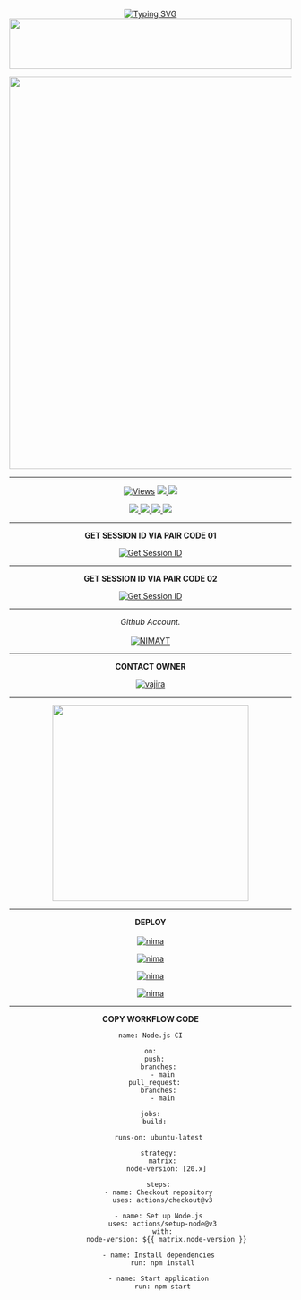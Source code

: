 <div align="center">


 [![Typing SVG](https://readme-typing-svg.herokuapp.com?font=Rockstar-ExtraBold&color=F01&lines=ＡＳＩＴＨＡ+ＭＤ+V3+ＷＨＡＴＳＡＰＰ+ＢＯＴ)](https://git.io/typing-svg)
<img src="https://i.imgur.com/dBaSKWF.gif" height="90" width="100%">

<p align="center">
<a href="https://github.com/ASITHA-MD/ASITHA-BOT">
    <img src=https://i.ibb.co/0GhKf6N/20241120-113020.jpg"  width="700px">
</a>
<hr>
 <p align="center">

  <a href="https://github.com/ASITHA-MD/ASITHA-BOT">
    <img src="https://hits.seeyoufarm.com/api/count/incr/badge.svg?url=https%3A%2F%2Fgithub.com%2FASITHA-MD%2FASITHA-MD&count_bg=%2379C83D&title_bg=%23555555&icon=gitpod.svg&icon_color=%23E7E7E7&title=Views&edge_flat=false" alt="Views"/></a>
  
  </a>
  <a href="https://github.com/ASITHA-MD/ASITHA-BOT">
    <img src="https://img.shields.io/github/forks/ASITHA-MD/ASITHA-BOY?label=Fork&style=social">
    
  </a>
  <a href="https://github.com/ASITHA-MD/ASITHA-BOT">
    <img src="https://img.shields.io/github/stars/ASITHA-MD/ASITHA-BOT?style=social">
  </a>
</p>

<p align="center">
  <a href="https://github.com/ASITHA-MD/ASITHA-BOT">
    <img src="https://img.shields.io/github/repo-size/ASITHA-MD/ASITHA-BOT?color=purple&label=Repo%20Size&style=plastic">

  </a>
  <a href="https://github.com/ASITHA-MD/ASITHA-BOT">
    <img src="https://img.shields.io/github/license/ASITHA-MD/ASITHA-BOT?color=purple&label=License&style=plastic">

  </a>
  <a href="https://github.com/ASITHA-MD/ASITHA-BOT">
    <img src="https://img.shields.io/github/languages/top/ASITHA-MD/ASITHA-BOT?color=purple&label=Javascript&style=plastic">

  </a>
  <a href="https://github.com/ASITHA-MD/ASITHA-BOT">
    <img src="https://img.shields.io/static/v1?label=Author&message=Asitha%20Chathuranga&color=purple&style=plastic">

  </a>
  </p>
</p>

<hr>
<b>GET SESSION ID VIA PAIR CODE 01</b>

<a href='https://pair-code-production.up.railway.app/' target="_blank"><img alt='Get Session ID' src='https://img.shields.io/badge/Click here to get your session id-blue?style=for-the-badge&logo=opencv&logoColor=white'/></a>

<hr>
<b>GET SESSION ID VIA PAIR CODE 02</b>

<a href='https://willing-gertrude-asitha-4de0249e.koyeb.app/' target="_blank"><img alt='Get Session ID' src='https://img.shields.io/badge/Click here to get your session id-blue?style=for-the-badge&logo=opencv&logoColor=white'/></a>

<hr>

  _Github Account._<br><br>
     [![NIMAYT](https://img.shields.io/badge/HOW_TO_MAKE_GITHUB_ACCOUNT-red?style=for-the-badge&logo=youtube&logoColor=white)](https://youtu.be/NZ6oSZfoR88?si=A4ThxQppWddcYZYD)
<br>
<hr>
<b>CONTACT OWNER</b>

[![vajira](https://telegra.ph/file/99460844d012cad1b7ee4.jpg)](https://wa.me/94743381623)
<hr>

<a href="https://whatsapp.com/channel/0029VaeyMWv3QxRu4hA6c33Z"><img src="https://img.shields.io/badge/Join%20Our%20WhatsApp%20Channel-green"  width="350"></a>

<hr>

<b>DEPLOY</b>
</br>
</br>
 [![nima](https://img.shields.io/badge/asitha_md_deploy_on_heroku-430098?style=for-the-badge&logo=heroku&logoColor=white&buttcode=1n2i3m4a)](https://dashboard.heroku.com/new?template=https://github.com/ASITHA-MD/ASITHA-MD-V2)
  
[![nima](https://img.shields.io/badge/asitha_md_deploy_on_railway-0B0D0E?style=for-the-badge&logo=railway&logoColor=white&buttcode=1n2i3m4a)](https://railway.app?referralCode=queen-elisa)
   
[![nima](https://img.shields.io/badge/asitha_md_deploy_on_replit-F26207?style=for-the-badge&logo=replit&logoColor=white&buttcode=1n2i3m4a)](https://replit.com/)
   
[![nima](https://img.shields.io/badge/asitha_md_deploy_on_render-000000?style=for-the-badge&logo=render&logoColor=white&buttcode=1n2i3m4a)](https://docs.render.com/free)

<hr>

<b>COPY WORKFLOW CODE</b></br>
```
name: Node.js CI

on:
  push:
    branches:
      - main
  pull_request:
    branches:
      - main

jobs:
  build:

    runs-on: ubuntu-latest

    strategy:
      matrix:
        node-version: [20.x]

    steps:
    - name: Checkout repository
      uses: actions/checkout@v3

    - name: Set up Node.js
      uses: actions/setup-node@v3
      with:
        node-version: ${{ matrix.node-version }}

    - name: Install dependencies
      run: npm install

    - name: Start application
      run: npm start
```
